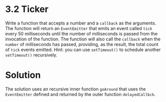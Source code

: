 # 3.2 Ticker
Write a function that accepts a number and a `callback` as the
arguments. The function will return an `EventEmitter` that emits an event called `tick` every 50 milliseconds until the number of milliseconds is passed from the invocation of the function. The function will also call the `callback` when the `number` of milliseconds has passed, providing, as the result, the total count of `tick` events emitted. Hint: you can use `setTimeout()` to schedule another `setTimeout()` recursively.

# Solution
The solution uses an recursive inner function `goAround` that uses the `EventEmitter` defined and returned by the outer function `delayedCallbck`. 